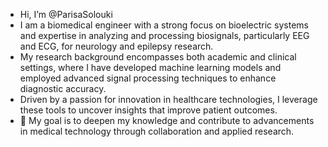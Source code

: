 -  Hi, I’m @ParisaSolouki
-  I am a biomedical engineer with a strong focus on bioelectric systems and expertise in analyzing and processing biosignals, particularly EEG and ECG, for neurology and epilepsy research.
-  My research background encompasses both academic and clinical settings, where I have developed machine learning models and employed advanced signal processing techniques to enhance diagnostic accuracy.
-  Driven by a passion for innovation in healthcare technologies, I leverage these tools to uncover insights that improve patient outcomes.
-  🌱 My goal is to deepen my knowledge and contribute to advancements in medical technology through collaboration and applied research.




<!---
ParisaSolouki/ParisaSolouki is a ✨ special ✨ repository because its `README.md` (this file) appears on your GitHub profile.
You can click the Preview link to take a look at your changes.
--->
